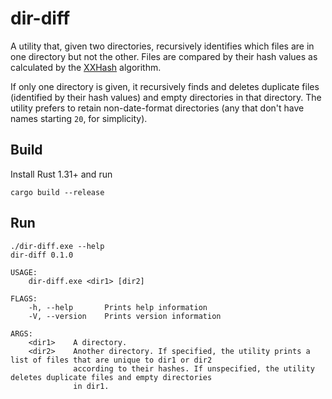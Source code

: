 dir-diff
========

A utility that, given two directories, recursively identifies which files are in
one directory but not the other. Files are compared by their hash values as
calculated by the [XXHash](https://github.com/shepmaster/twox-hash) algorithm.

If only one directory is given, it recursively finds and deletes duplicate files
(identified by their hash values) and empty directories in that directory. The
utility prefers to retain non-date-format directories (any that don't have
names starting `20`, for simplicity).

## Build

Install Rust 1.31+ and run

```
cargo build --release
```

## Run

```
./dir-diff.exe --help
dir-diff 0.1.0

USAGE:
    dir-diff.exe <dir1> [dir2]

FLAGS:
    -h, --help       Prints help information
    -V, --version    Prints version information

ARGS:
    <dir1>    A directory.
    <dir2>    Another directory. If specified, the utility prints a list of files that are unique to dir1 or dir2
              according to their hashes. If unspecified, the utility deletes duplicate files and empty directories
              in dir1.
```
